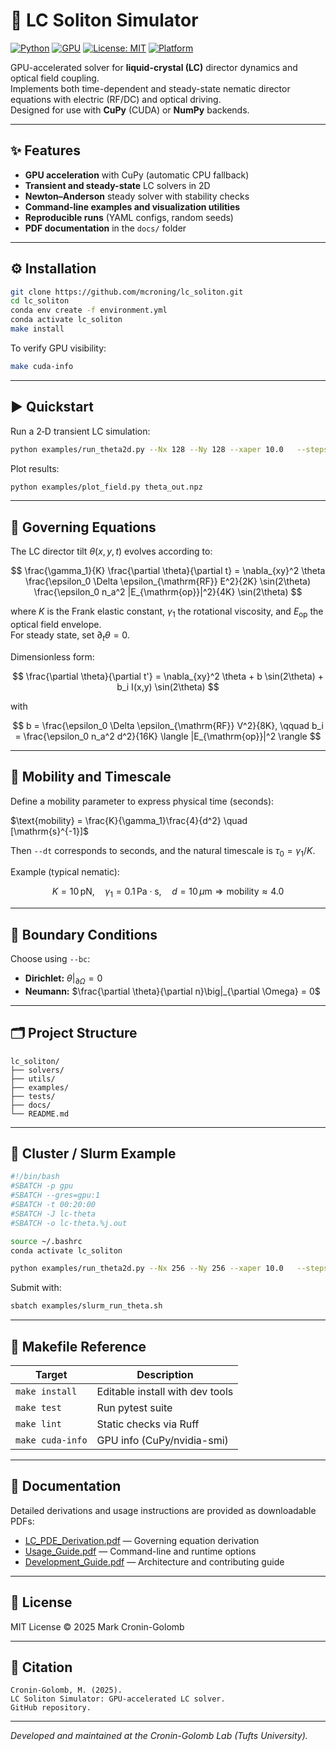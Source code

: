 # 🧠 LC Soliton Simulator

[![Python](https://img.shields.io/badge/python-3.11+-blue.svg)]()
[![GPU](https://img.shields.io/badge/CUDA-enabled-brightgreen.svg)]()
[![License: MIT](https://img.shields.io/badge/license-MIT-lightgrey.svg)]()
[![Platform](https://img.shields.io/badge/platform-Linux%20%7C%20macOS-informational)]()

GPU-accelerated solver for **liquid-crystal (LC)** director dynamics and optical field coupling.  
Implements both time-dependent and steady-state nematic director equations with electric (RF/DC) and optical driving.  
Designed for use with **CuPy** (CUDA) or **NumPy** backends.

---

## ✨ Features

- **GPU acceleration** with CuPy (automatic CPU fallback)  
- **Transient and steady-state** LC solvers in 2D  
- **Newton–Anderson** steady solver with stability checks  
- **Command-line examples and visualization utilities**  
- **Reproducible runs** (YAML configs, random seeds)  
- **PDF documentation** in the `docs/` folder

---

## ⚙️ Installation

```bash
git clone https://github.com/mcroning/lc_soliton.git
cd lc_soliton
conda env create -f environment.yml
conda activate lc_soliton
make install
```

To verify GPU visibility:
```bash
make cuda-info
```

---

## ▶️ Quickstart

Run a 2‑D transient LC simulation:

```bash
python examples/run_theta2d.py --Nx 128 --Ny 128 --xaper 10.0   --steps 500 --dt 1e-3 --b 1.0 --bi 0.3 --intensity 1.0   --mobility 4.0 --save theta_out.npz
```

Plot results:

```bash
python examples/plot_field.py theta_out.npz
```

---

## 🧠 Governing Equations

The LC director tilt $\theta(x, y, t)$ evolves according to:

$$
\frac{\gamma_1}{K} \frac{\partial \theta}{\partial t}
= \nabla_{xy}^2 \theta
 \frac{\epsilon_0 \Delta \epsilon_{\mathrm{RF}} E^2}{2K} \sin(2\theta)
 \frac{\epsilon_0 n_a^2 |E_{\mathrm{op}}|^2}{4K} \sin(2\theta)
$$


where $K$ is the Frank elastic constant, $\gamma_1$ the rotational viscosity, and $E_{\mathrm{op}}$ the optical field envelope.  
For steady state, set $\partial_t \theta = 0$.

Dimensionless form:

$$
\frac{\partial \theta}{\partial t'} = \nabla_{xy}^2 \theta + b \sin(2\theta) + b_i I(x,y) \sin(2\theta)
$$



with

$$
b = \frac{\epsilon_0 \Delta \epsilon_{\mathrm{RF}} V^2}{8K},
\qquad
b_i = \frac{\epsilon_0 n_a^2 d^2}{16K} \langle |E_{\mathrm{op}}|^2 \rangle
$$

---

## 🧩 Mobility and Timescale

Define a mobility parameter to express physical time (seconds):


$\text{mobility} = \frac{K}{\gamma_1}\frac{4}{d^2} \quad [\mathrm{s}^{-1}]$


Then `--dt` corresponds to seconds, and the natural timescale is $\tau_0 = \gamma_1 / K$.

Example (typical nematic):

$$
K = 10\,\mathrm{pN}, \quad
\gamma_1 = 0.1\,\mathrm{Pa\cdot s}, \quad
d = 10\,\mu\mathrm{m}
\Rightarrow \text{mobility} \approx 4.0
$$

---

## 🧪 Boundary Conditions

Choose using `--bc`:

- **Dirichlet:** $\theta|_{\partial \Omega} = 0$  
- **Neumann:** $\frac{\partial \theta}{\partial n}\big|_{\partial \Omega} = 0$

---

## 🗂 Project Structure

```
lc_soliton/
├── solvers/
├── utils/
├── examples/
├── tests/
├── docs/
└── README.md
```

---

## 🧬 Cluster / Slurm Example

```bash
#!/bin/bash
#SBATCH -p gpu
#SBATCH --gres=gpu:1
#SBATCH -t 00:20:00
#SBATCH -J lc-theta
#SBATCH -o lc-theta.%j.out

source ~/.bashrc
conda activate lc_soliton

python examples/run_theta2d.py --Nx 256 --Ny 256 --xaper 10.0   --steps 1000 --dt 5e-4 --b 1.1 --bi 0.4 --intensity 1.0   --mobility 4.0 --save theta_cluster.npz
```

Submit with:

```bash
sbatch examples/slurm_run_theta.sh
```

---

## 🧰 Makefile Reference

| Target | Description |
|--------|-------------|
| `make install` | Editable install with dev tools |
| `make test` | Run pytest suite |
| `make lint` | Static checks via Ruff |
| `make cuda-info` | GPU info (CuPy/nvidia-smi) |

---

## 📄 Documentation

Detailed derivations and usage instructions are provided as downloadable PDFs:

- [LC_PDE_Derivation.pdf](docs/LC_PDE_Derivation.pdf) — Governing equation derivation  
- [Usage_Guide.pdf](docs/Usage_Guide.pdf) — Command-line and runtime options  
- [Development_Guide.pdf](docs/Development_Guide.pdf) — Architecture and contributing guide  

---

## 📜 License

MIT License © 2025 Mark Cronin-Golomb

---

## 🧩 Citation

```
Cronin-Golomb, M. (2025).
LC Soliton Simulator: GPU-accelerated LC solver.
GitHub repository.
```

---

_Developed and maintained at the Cronin-Golomb Lab (Tufts University)._
